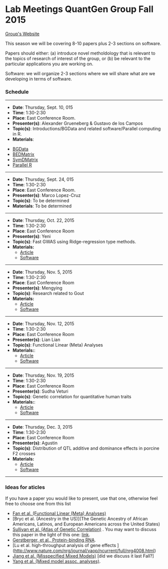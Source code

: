 # Lab Meetings QuantGen Group Fall 2015

[Group's Website](http://quantgen.github.io/)


This season we will be covering 8-10 papers plus 2-3 sections on software.

Papers should either: (a) introduce novel metholdology that is relevant to the topics of research of interest of the group, or (b) be relevant to the particular applications you are working on. 

Software: we will organize 2-3 sections where we will share what are we developing in terms of software. 


### Schedule

--------------------------------------

 * **Date**:  Thursday, Sept. 10, 015
 * **Time**: 1:30-2:30
 * **Place**: East Conference Room.
 * **Presenter(s)**: Alexander Grueneberg  & Gustavo de los Campos
 * **Topic(s)**:     Introductions/BGData and related software/Parallel computing in R.    
 * **Materials**:    
  - [BGData](https://github.com/QuantGen/BGData)
  - [BEDMatrix](https://github.com/QuantGen/BEDMatrix)
  - [SymDMatrix](https://github.com/gdlc/symDMatrix)
  - [Parallel R](https://stat.ethz.ch/R-manual/R-devel/library/parallel/doc/parallel.pdf)

-----------------------------------

 * **Date**:  Thursday, Sept. 24, 015
 * **Time**: 1:30-2:30
 * **Place**: East Conference Room.
 * **Presenter(s)**: Marco Lopez-Cruz
 * **Topic(s)**:     To be determined  
 * **Materials**:    To be determined 
 
--------------------------------------

  * **Date**:  Thursday, Oct. 22, 2015
  * **Time**: 1:30-2:30
  * **Place**: East Conference Room
  * **Presenter(s)**: Yeni
  * **Topic(s)**: Fast GWAS using Ridge-regression type methods.     
  * **Materials:**
    * [Article](https://github.com/QuantGen/LAB-FALL-2015/blob/master/Gualdron-Duarte%20et%20al%202014_Yeni.pdf)
    * [Software]()
    
--------------------------------------------

  * **Date**:  Thursday, Nov. 5, 2015
  * **Time**: 1:30-2:30
  * **Place**: East Conference Room
  * **Presenter(s)**: Mengying
  * **Topic(s)**: Research related to Gout     
  * **Materials:**
    * [Article]()
    * [Software]()
    
--------------------------------------------

  * **Date**:  Thursday, Nov. 12, 2015
  * **Time**: 1:30-2:30
  * **Place**: East Conference Room
  * **Presenter(s)**: Lian Lian
  * **Topic(s)**:   Functional Linear (Meta) Analyses 
  * **Materials:**: 
    * [Article](http://www.genetics.org/content/200/4/1089.full.pdf+html)
    * [Software]()
    
--------------------------------------------
  * **Date**:  Thursday, Nov. 19, 2015
  * **Time**: 1:30-2:30
  * **Place**: East Conference Room
  * **Presenter(s)**: Sudha Veturi
  * **Topic(s)**:   Genetic correlation for quantitative human traits
  * **Materials:**: 
    * [Article](http://biorxiv.org/content/early/2015/01/27/014498)
    * [Software]()
    
--------------------------------------------

  * **Date**:  Thursday, Dec. 3, 2015
  * **Time**: 1:30-2:30
  * **Place**: East Conference Room
  * **Presenter(s)**: Agustin
  * **Topic(s)**: Distribution of QTL additive and dominance effects in porcine F2 crosses     
  * **Materials:**
    * [Article](https://github.com/QuantGen/LAB-FALL-2015/blob/master/Augstin%20-%20Bennewitz_et_al-2010-Journal_of_Animal_Breeding_and_Genetics.pdf)
    * [Software]()
    
--------------------------------------------


### Ideas for aticles

If you have a paper you would like to present, use that one, otherwise feel free to choose one from this list

* [Fan et al. (Functional Linear (Meta) Analyses)](http://www.genetics.org/content/200/4/1089.full.pdf+html)
* [Bryc et al. (Ancestry in the US)](The Genetic Ancestry of African Americans, Latinos, and European Americans across the United States)
* [ Sullivan et al. (Atlas of Genetic Correlation)](http://biorxiv.org/content/early/2015/01/27/014498) . You may want to discuss this paper in the light of this one: [link](http://www.genetics.org/content/early/2015/07/23/genetics.115.179978.abstract).
* [Gerstberger, et al., Protein-binding RNA](http://www.nature.com/nrg/journal/v15/n12/full/nrg3813.html).
* [Lu et al. high-throughput analysis of gene effects ] (http://www.nature.com/nrg/journal/vaop/ncurrent/full/nrg4008.html)
* [ Jiang et al. (Misspecified Mixed Models)](http://arxiv.org/abs/1404.2355 )  [did we discuss it last Fall?]
* [ Yang et al. (Mixed model assoc. analyses)](http://www.nature.com/ng/journal/v46/n2/full/ng.2876.html).
